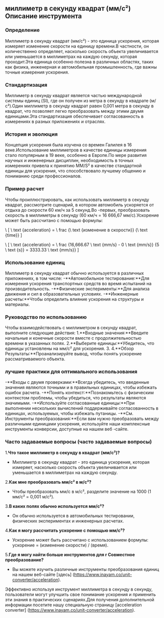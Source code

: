 ## миллиметр в секунду квадрат (мм/с²) Описание инструмента

### Определение
Миллиметр в секунду квадрат (мм/с²) - это единица ускорения, которая измеряет изменение скорости на единицу времени.В частности, он количественно определяет, насколько скорость объекта увеличивается или уменьшается в миллиметрах на каждую секунду, которая проходит.Эта единица особенно полезна в различных областях, таких как физика, инженерная и автомобильная промышленность, где важны точные измерения ускорения.

### Стандартизация
Миллиметр в секунду квадрат является частью международной системы единиц (SI), где он получен из метра в секунду в квадрате (м/с²).Один миллиметр в секунду квадрат равен 0,001 метра в секунду в квадрат, что позволяет легко преобразовать между этими двумя единицами.Эта стандартизация обеспечивает согласованность в измерениях в разных приложениях и отраслях.

### История и эволюция
Концепция ускорения была изучена со времен Галилея в 16 веке.Использование миллиметров в качестве единицы измерения стало популярным в 19 веке, особенно в Европе.По мере развития научных и инженерных дисциплин, необходимость в точных измерениях привела к принятию MM/S² в качестве стандартной единицы для ускорения, что способствовало лучшему общению и пониманию среди профессионалов.

### Пример расчет
Чтобы проиллюстрировать, как использовать миллиметр в секунду квадрат, рассмотрите сценарий, в котором автомобиль ускоряется от отдыха до скорости 60 км/ч за 5 секунд.Во -первых, преобразовать скорость в миллиметры в секунду (60 км/ч = 16 666,67 мм/с).Ускорение может быть рассчитано с помощью формулы:

\ [
\ text {acceleration} = \ frac {\ text {изменение в скорости}} {\ text {time}}
\]

\ [
\ text {acceleration} = \ frac {16,666.67 \ text {mm/s} - 0 \ text {mm/s}} {5 \ text {s}} = 3333.33 \ text {mm/s}}
\]

### Использование единиц
Миллиметр в секунду квадрат обычно используется в различных приложениях, в том числе:
-**Автомобильное тестирование:**Для измерения ускорения транспортных средств во время испытаний на производительность.
-**Физические эксперименты:**Для анализа движения и сил в образовательных условиях.
-**Инженерные расчеты:**Чтобы определить влияние ускорения на структуры и материалы.

### Руководство по использованию
Чтобы взаимодействовать с миллиметром в секунду квадрат, выполните следующие действия:
1.**Входные значения:**Введите начальные и конечные скорости вместе с продолжительностью времени в указанных полях.
2.**Выберите единицы:**Убедитесь, что единицы установлены на мм/с² для ускорения.
3.
4.**Обзор Результаты:**Проанализируйте вывод, чтобы понять ускорение рассматриваемого объекта.

### лучшие практики для оптимального использования
-**Входы с двумя проверками:**Всегда убедитесь, что введенные значения являются точными и в правильных единицах, чтобы избежать ошибок расчета.
-**Понять контекст:**Познакомьтесь с физическим контекстом проблемы, чтобы убедиться, что результаты являются значимыми.
-**Используйте согласованные единицы:**При выполнении нескольких вычислений поддерживайте согласованность в единицах, используемых, чтобы избежать путаницы.
-**См. Инструменты преобразования:**Если вам нужно преобразовать между различными единицами ускорения, используйте наши комплексные инструменты конверсии, доступные на нашем веб -сайте.

### Часто задаваемые вопросы (часто задаваемые вопросы)

1.**Что такое миллиметр в секунду в квадрат (мм/с²)?**
- Миллиметр в секунду квадрат - это единица ускорения, которая измеряет, насколько скорость объекта увеличивается или уменьшается в миллиметрах на каждую секунду.

2.**Как мне преобразовать мм/с² в м/с²?**
- Чтобы преобразовать мм/с в м/с², разделите значение на 1000 (1 мм/с² = 0,001 м/с²).

3.**В каких полях обычно используется мм/с²?**
- Он обычно используется в автомобильных тестировании, физических экспериментах и ​​инженерных расчетах.

4.**Как я могу рассчитать ускорение с помощью мм/с²?**
- Ускорение может быть рассчитано с использованием формулы: ускорение = (изменение скорости) / (время).

5.**Где я могу найти больше инструментов для r Совместное преобразование?**
- Вы можете изучить различные инструменты преобразования единиц на нашем веб-сайте [здесь] (https://www.inayam.co/unit-converter/acceleration).

Эффективно используя инструмент миллиметра в секунду в секунду, пользователи могут улучшить свое понимание ускорения и применить эти знания в практических сценариях.Для получения дополнительной информации посетите нашу специальную страницу [acceleration converter] (https://www.inayam.co/unit-converter/acceleration).